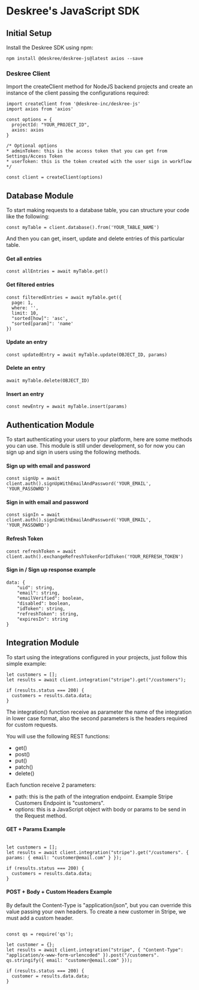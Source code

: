 # Deskree's JavaScript SDK

## Initial Setup

Install the Deskree SDK using npm:

```
npm install @deskree/deskree-js@latest axios --save
```

### Deskree Client
Import the createClient method for NodeJS backend projects and create an instance of the client passing the configurations required:

```
import createClient from '@deskree-inc/deskree-js'
import axios from 'axios'

const options = {
  projectId: "YOUR_PROJECT_ID",
  axios: axios
}

/* Optional options
* adminToken: this is the access token that you can get from Settings/Access Token
* userToken: this is the token created with the user sign in workflow
*/

const client = createClient(options)
```

## Database Module

To start making requests to a database table, you can structure your code like the following: 

```
const myTable = client.database().from('YOUR_TABLE_NAME')
```

And then you can get, insert, update and delete entries of this particular table.

#### Get all entries

```
const allEntries = await myTable.get()
```

#### Get filtered entries

```
const filteredEntries = await myTable.get({
  page: 1,
  where: '',
  limit: 10,
  "sorted[how]": 'asc',
  "sorted[param]": 'name'
})
```

#### Update an entry

```
const updatedEntry = await myTable.update(OBJECT_ID, params)
```

#### Delete an entry

```
await myTable.delete(OBJECT_ID)
```

#### Insert an entry

```
const newEntry = await myTable.insert(params)
```

## Authentication Module

To start authenticating your users to your platform, here are some methods you can use. This module is still under development, so for now you can sign up and sign in users using the following methods.

#### Sign up with email and password
```
const signUp = await client.auth().signUpWithEmailAndPassword('YOUR_EMAIL', 'YOUR_PASSOWRD')
```

#### Sign in with email and password
```
const signIn = await client.auth().signInWithEmailAndPassword('YOUR_EMAIL', 'YOUR_PASSOWRD')
```

#### Refresh Token
```
const refreshToken = await client.auth().exchangeRefreshTokenForIdToken('YOUR_REFRESH_TOKEN')
```

#### Sign in / Sign up response example

```
data: {
    "uid": string,
    "email": string,
    "emailVerified": boolean,
    "disabled": boolean,
    "idToken": string,
    "refreshToken": string,
    "expiresIn": string
}
```

## Integration Module

To start using the integrations configured in your projects, just follow this simple example:

```
let customers = [];
let results = await client.integration("stripe").get("/customers");

if (results.status === 200) {
  customers = results.data.data;
}

```

The integration() function receive as parameter the name of the integration in lower case format, also the second parameters is the headers required for custom requests. 

You will use the following REST functions:

- get()
- post()
- put()
- patch()
- delete()

Each function receive 2 parameters:

- path: this is the path of the integration endpoint. Example Stripe Customers Endpoint is "customers".
- options: this is a JavaScript object with body or params to be send in the Request method.

#### GET + Params Example

```

let customers = [];
let results = await client.integration("stripe").get("/customers". { params: { email: "customer@email.com" } });

if (results.status === 200) {
  customers = results.data.data;
}

```

#### POST + Body + Custom Headers Example

By default the Content-Type is "application/json", but you can override this value passing your own headers. To create a new customer in Stripe, we must add a custom header. 

```

const qs = require('qs');

let customer = {};
let results = await client.integration("stripe", { "Content-Type": "application/x-www-form-urlencoded" }).post("/customers". qs.stringify({ email: "customer@email.com" }));

if (results.status === 200) {
  customer = results.data.data;
}

```